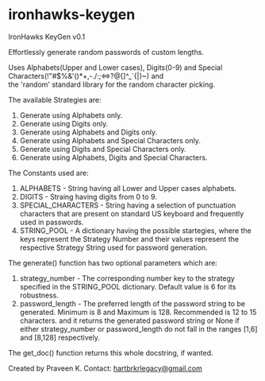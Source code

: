 # ironhawks-keygen
IronHawks KeyGen v0.1

Effortlessly generate random passwords of custom lengths.

Uses Alphabets(Upper and Lower cases), Digits(0-9) 
and Special Characters(!"#$%&'()*+,-./:;<=>?@[\]^_`{|}~) and  
the 'random' standard library for the random character picking.

The available Strategies are:
1. Generate using Alphabets only.
2. Generate using Digits only.
3. Generate using Alphabets and Digits only.
4. Generate using Alphabets and Special Characters only.
5. Generate using Digits and Special Characters only.
6. Generate using Alphabets, Digits and Special Characters.

The Constants used are:
1. ALPHABETS - String having all Lower and Upper cases alphabets.
2. DIGITS - Straing having digits from 0 to 9.
3. SPECIAL_CHARACTERS - String having a selection of punctuation 
                        characters that are present on standard US 
                        keyboard and frequently used in passwords.
4. STRING_POOL - A dictionary having the possible startegies, where the 
                 keys represent the Strategy Number and their values 
                 represent the respective Strategy String used for 
                 password generation.

The generate() function has two optional parameters which are:
1. strategy_number - The corresponding number key to the strategy 
                     specified in the STRING_POOL dictionary. Default 
                     value is 6 for its robustness.
2. password_length - The preferred length of the password string to be
                     generated. Minimum is 8 and Maximum is 128. 
                     Recommended is 12 to 15 characters.
and it returns the generated password string or None if either 
strategy_number or password_length do not fall in the ranges [1,6] and 
[8,128] respectively.

The get_doc() function returns this whole docstring, if wanted.

Created by Praveen K. Contact: hartbrkrlegacy@gmail.com